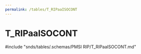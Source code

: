 ```yaml
---
permalink: /tables/T_RIPaaISOCONT
---
```

# T\_RIPaaISOCONT
<!-- SPDX-License-Identifier: MPL-2.0 -->

<!-- ATTENTION : Ne pas supprimer ou modifier la ligne ci-dessous -->
#include "snds/tables/.schemas/PMSI RIP/T_RIPaaISOCONT.md"
<!-- ATTENTION : Ne pas supprimer ou modifier la ligne ci-dessus -->

